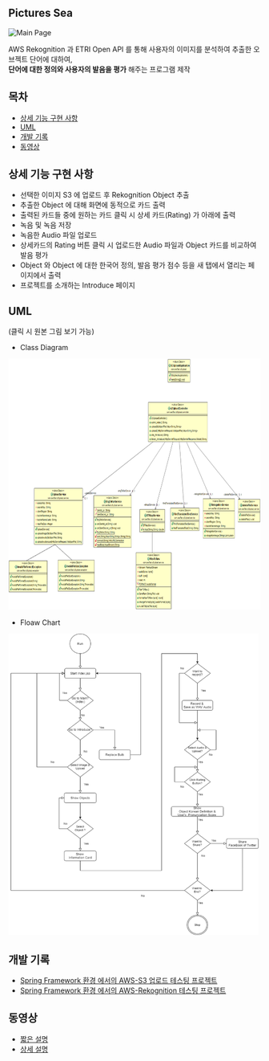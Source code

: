 ## Pictures Sea

![Main Page](https://user-images.githubusercontent.com/31675804/141615048-78f8ccf2-0bf2-4a57-88b4-f089a161c526.PNG)

AWS Rekognition 과 ETRI Open API 를 통해 사용자의 이미지를 분석하여 추출한 오브젝트 단어에 대하여, <br/> **단어에 대한 정의와 사용자의 발음을 평가** 해주는 프로그램 제작

## 목차

* [상세 기능 구현 사항](#상세-기능-구현-사항)
* [UML](#UML)
* [개발 기록](#개발-기록)
* [동영상](#동영상)


## 상세 기능 구현 사항

* 선택한 이미지 S3 에 업로드 후 Rekognition Object 추출
* 추출한 Object 에 대해 화면에 동적으로 카드 출력
* 출력된 카드들 중에 원하는 카드 클릭 시 상세 카드(Rating) 가 아래에 출력
* 녹음 및 녹음 저장
* 녹음한 Audio 파일 업로드
* 상세카드의 Rating 버튼 클릭 시 업로드한 Audio 파일과 Object 카드를 비교하여 발음 평가
* Object 와 Object 에 대한 한국어 정의, 발음 평가 점수 등을 새 탭에서 열리는 페이지에서 출력
* 프로젝트를 소개하는 Introduce 페이지


## UML

(클릭 시 원본 그림 보기 가능)

* Class Diagram

<img src="https://github.com/jee00609/Pictures_Sea/blob/master/src/main/resources/static/uml/Class%20Diagram.png"  width="900" height="500"/>

* Floaw Chart

<img src="https://github.com/jee00609/Pictures_Sea/blob/master/src/main/resources/static/uml/Flow%20Chart.png"  width="500" height="600"/>

## 개발 기록

* [Spring Framework 환경 에서의 AWS-S3 업로드 테스팅 프로젝트](https://github.com/jee00609/aws-s3Uplaod-Upgrade-Demo)
* [Spring Framework 환경 에서의 AWS-Rekognition 테스팅 프로젝트](https://github.com/jee00609/aws-rekognition-Demo)

## 동영상

* [짧은 설명](https://youtu.be/8zzVUW735Cs)
* [상세 설명](https://youtu.be/zSkj0KpMWxw)
